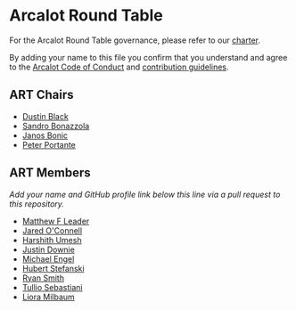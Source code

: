 # Arcalot Round Table

For the Arcalot Round Table governance, please refer to our [charter](CHARTER.md).

By adding your name to this file you confirm that you understand and agree to the [Arcalot Code of Conduct](https://github.com/arcalot/.github/blob/main/CODE_OF_CONDUCT.md) and [contribution guidelines](https://github.com/arcalot/.github/blob/main/CONTRIBUTING.md).

## ART Chairs

* [Dustin Black](https://github.com/dustinblack)
* [Sandro Bonazzola](https://github.com/sandrobonazzola)
* [Janos Bonic](https://github.com/janosdebugs)
* [Peter Portante](https://github.com/portante)


## ART Members

*Add your name and GitHub profile link below this line via a pull request to this repository.*
* [Matthew F Leader](https://github.com/mfleader)
* [Jared O'Connell](https://github.com/jaredoconnell)
* [Harshith Umesh](https://github.com/Harshith-umesh)
* [Justin Downie](https://github.com/jdowni000)
* [Michael Engel](https://github.com/engelmi)
* [Hubert Stefanski](https://github.com/HubertStefanski)
* [Ryan Smith](https://github.com/AvlWx2014)
* [Tullio Sebastiani](https://github.com/tsebastiani)
* [Liora Milbaum](https://github.com/lmilbaum)
